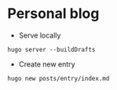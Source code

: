 # Personal blog

* Serve locally

```console
hugo server --buildDrafts
```

* Create new entry

```
hugo new posts/entry/index.md
```
